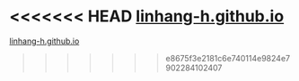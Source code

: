 <<<<<<< HEAD
[linhang-h.github.io](linhang-h.github.io)
=======
[linhang-h.github.io](linhang-h.github.io)
>>>>>>> e8675f3e2181c6e740114e9824e7902284102407
